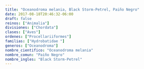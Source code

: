 ```yaml
---
title: "Oceanodroma melania, Black Storm-Petrel, Paiño Negro"
date: 2017-08-18T20:46:32-06:00
draft: false
reinos: ["Animalia"]
divisiones: ["Chordata"]
clases: ["Aves"]
ordenes: ["Procellariiformes"]
familias: ["Hydrobatidae "]
generos: ["Oceanodroma"]
nombre_cientifico: "Oceanodroma melania"
nombre_comun: "Paiño Negro"
nombre_ingles: "Black Storm-Petrel"
---
```

